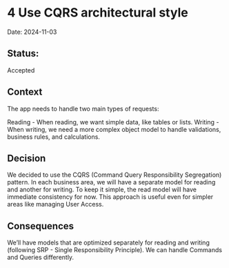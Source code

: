 # 4 Use CQRS architectural style

Date: 2024-11-03

## Status: 

Accepted

##  Context

The app needs to handle two main types of requests:

Reading - When reading, we want simple data, like tables or lists.
Writing - When writing, we need a more complex object model to handle validations, business rules, and calculations.


## Decision

We decided to use the CQRS (Command Query Responsibility Segregation) pattern. In each business area, we will have a separate model for reading and another for writing. To keep it simple, the read model will have immediate consistency for now. This approach is useful even for simpler areas like managing User Access.

## Consequences

We’ll have models that are optimized separately for reading and writing (following SRP - Single Responsibility Principle).
We can handle Commands and Queries differently.